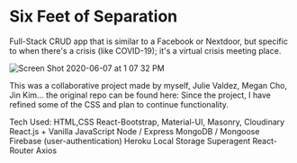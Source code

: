# Six Feet of Separation

Full-Stack CRUD app that is similar to a Facebook or Nextdoor, but specific to when there's a crisis (like COVID-19); it's a virtual crisis meeting place.

![Screen Shot 2020-06-07 at 1 07 32 PM](https://user-images.githubusercontent.com/30880308/83979100-bc073e80-a8c0-11ea-9560-d7ffea56a955.png)

This was a collaborative project made by myself, Julie Valdez, Megan Cho, Jin Kim... the original repo can be found here:
Since the project, I have refined some of the CSS and plan to continue functionality.

Tech Used:
HTML,CSS
React-Bootstrap, Material-UI, Masonry, Cloudinary
React.js + Vanilla JavaScript
Node / Express
MongoDB / Mongoose
Firebase (user-authentication)
Heroku
Local Storage
Superagent
React-Router
Axios
